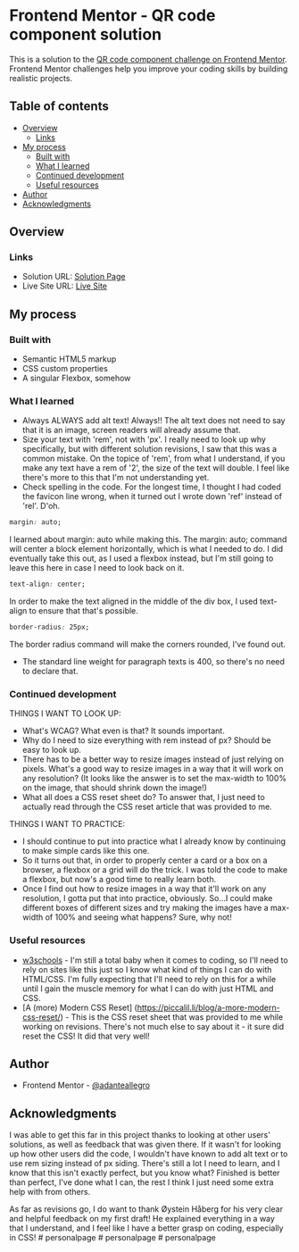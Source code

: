 # Frontend Mentor - QR code component solution

This is a solution to the [QR code component challenge on Frontend Mentor](https://www.frontendmentor.io/challenges/qr-code-component-iux_sIO_H). Frontend Mentor challenges help you improve your coding skills by building realistic projects. 

## Table of contents

- [Overview](#overview)
  - [Links](#links)
- [My process](#my-process)
  - [Built with](#built-with)
  - [What I learned](#what-i-learned)
  - [Continued development](#continued-development)
  - [Useful resources](#useful-resources)
- [Author](#author)
- [Acknowledgments](#acknowledgments)

## Overview

### Links

- Solution URL: [Solution Page](https://www.frontendmentor.io/solutions/qr-card-component-with-html-and-css-impjsinyXg)
- Live Site URL: [Live Site](https://adanteallegro.github.io/frontendmentorchallenge001/)

## My process

### Built with

- Semantic HTML5 markup
- CSS custom properties
- A singular Flexbox, somehow

### What I learned

- Always ALWAYS add alt text! Always!! The alt text does not need to say that it is an image, screen readers will already assume that.
- Size your text with 'rem', not with 'px'. I really need to look up why specifically, but with different solution revisions, I saw that this was a common mistake.
On the topice of 'rem', from what I understand, if you make any text have a rem of '2', the size of the text will double. I feel like there's more to this that I'm not understanding yet.
- Check spelling in the code. For the longest time, I thought I had coded the favicon line wrong, when it turned out I wrote down 'ref' instead of 'rel'. D'oh.

```css
margin: auto;
```

I learned about margin: auto while making this. The margin: auto; command will center a block element horizontally, which is what I needed to do.
I did eventually take this out, as I used a flexbox instead, but I'm still going to leave this here in case I need to look back on it.

```css
text-align: center;
```

In order to make the text aligned in the middle of the div box, I used text-align to ensure that that's possible.

```css
border-radius: 25px;
```

The border radius command will make the corners rounded, I've found out.

- The standard line weight for paragraph texts is 400, so there's no need to declare that.

### Continued development

THINGS I WANT TO LOOK UP:
- What's WCAG? What even is that? It sounds important.
- Why do I need to size everything with rem instead of px? Should be easy to look up.
- There has to be a better way to resize images instead of just relying on pixels. What's a good way to resize images in a way that it will work on any resolution? (It looks like the answer is to set the max-width to 100% on the image, that should shrink down the image!)
- What all does a CSS reset sheet do? To answer that, I just need to actually read through the CSS reset article that was provided to me.


THINGS I WANT TO PRACTICE:
- I should continue to put into practice what I already know by continuing to make simple cards like this one.
- So it turns out that, in order to properly center a card or a box on a browser, a flexbox or a grid will do the trick. I was told the code to make a flexbox, but now's a good time to really learn both.
- Once I find out how to resize images in a way that it'll work on any resolution, I gotta put that into practice, obviously. So...I could make different boxes of different sizes and try making the images have a max-width of 100% and seeing what happens? Sure, why not!

### Useful resources

- [w3schools](https://www.w3schools.com) - I'm still a total baby when it comes to coding, so I'll need to rely on sites like this just so I know what kind of things I can do with HTML/CSS. I'm fully expecting that I'll need to rely on this for a while until I gain the muscle memory for what I can do with just HTML and CSS.
- [A (more) Modern CSS Reset] (https://piccalil.li/blog/a-more-modern-css-reset/) - This is the CSS reset sheet that was provided to me while working on revisions. There's not much else to say about it - it sure did reset the CSS! It did that very well!


## Author

- Frontend Mentor - [@adanteallegro](https://www.frontendmentor.io/profile/adanteallegro)


## Acknowledgments

I was able to get this far in this project thanks to looking at other users' solutions, as well as feedback that was given there. If it wasn't for looking up how other users did the code, I wouldn't have known to add alt text or to use rem sizing instead of px siding. 
There's still a lot I need to learn, and I know that this isn't exactly perfect, but you know what? Finished is better than perfect, I've done what I can, the rest I think I just need some extra help with from others.

As far as revisions go, I do want to thank Øystein Håberg for his very clear and helpful feedback on my first draft! He explained everything in a way that I understand, and I feel like I have a better grasp on coding, especially in CSS!
#   p e r s o n a l p a g e  
 #   p e r s o n a l p a g e  
 #   p e r s o n a l p a g e  
 